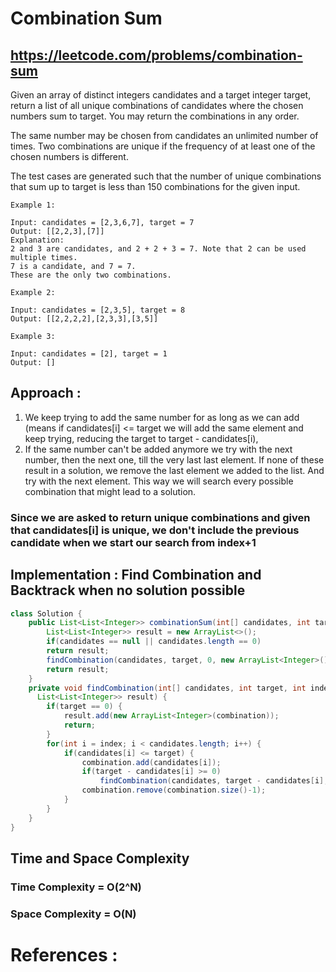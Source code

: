 # Combination Sum

## https://leetcode.com/problems/combination-sum

Given an array of distinct integers candidates and a target integer target, return a list of all unique combinations of candidates where the chosen numbers sum to target. You may return the combinations in any order.

The same number may be chosen from candidates an unlimited number of times. Two combinations are unique if the 
frequency
 of at least one of the chosen numbers is different.

The test cases are generated such that the number of unique combinations that sum up to target is less than 150 combinations for the given input.

```
Example 1:

Input: candidates = [2,3,6,7], target = 7
Output: [[2,2,3],[7]]
Explanation:
2 and 3 are candidates, and 2 + 2 + 3 = 7. Note that 2 can be used multiple times.
7 is a candidate, and 7 = 7.
These are the only two combinations.

Example 2:

Input: candidates = [2,3,5], target = 8
Output: [[2,2,2,2],[2,3,3],[3,5]]

Example 3:

Input: candidates = [2], target = 1
Output: []
```
## Approach :
1. We keep trying to add the same number for as long as we can add (means if candidates[i] <= target we will add the same element and keep trying, reducing the target to target - candidates[i),
2. If the same number can't be added anymore we try with the next number, then the next one, till the very last last element. If none of these result in a solution, we remove the last element we added to the list. And try with the next element. This way we will search every possible combination that might lead to a solution. 

### Since we are asked to return unique combinations and given that candidates[i] is unique, we don't include the previous candidate when we start our search from index+1

## Implementation : Find Combination and Backtrack when no solution possible
```java
class Solution {
    public List<List<Integer>> combinationSum(int[] candidates, int target) {
        List<List<Integer>> result = new ArrayList<>();
        if(candidates == null || candidates.length == 0)
        return result;
        findCombination(candidates, target, 0, new ArrayList<Integer>(), result);
        return result;
    }
    private void findCombination(int[] candidates, int target, int index, List<Integer> combination,
      List<List<Integer>> result) {
        if(target == 0) {
    	    result.add(new ArrayList<Integer>(combination));
    	    return;
    	}
    	for(int i = index; i < candidates.length; i++) {
    	    if(candidates[i] <= target) {
    	        combination.add(candidates[i]);
    	        if(target - candidates[i] >= 0)
    	        	findCombination(candidates, target - candidates[i], i, combination, result);
    	        combination.remove(combination.size()-1);
    	    }   
    	}
    }
}
```
## Time and Space Complexity
### Time Complexity = O(2^N)

### Space Complexity = O(N)

# References :

